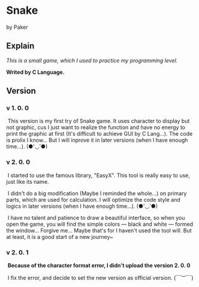 # Snake

by Paker


## Explain

*This is a small game, which I used to practice my programming level.*

**Writed by C Language.**


## Version

### v 1. 0. 0

​	This version is my first try of Snake game. It uses character to display but not graphic, cus I just want to realize the function and have no energy to print the graphic at first (It's difficult to achieve GUI by C Lang…). The code is prolix I know… But I will inprove it in later versions (when I have enough time…). (●'◡'●) 

### v 2. 0. 0

​	I started to use the famous library, "EasyX". This tool is really easy to use, just like its name.

​	I didn't do a big modification (Maybe I reminded the whole...) on primary parts, which are used for calculation. I will optimize the code style and logics in later versions (when I have enough time…). (●'◡'●)

​	I have no talent and patience to draw a beautiful interface, so when you open the game, you will find the simple colors — black and white — formed the window… Forgive me… Maybe that's for I haven't used the tool will. But at least, it is a good start of a new journey~



### v 2. 0. 1

​	**Because of the character format error, I didn't  upload the version 2. 0. 0**

​	I fix the error, and decide to set the new version as official version.  (￣︶￣)







